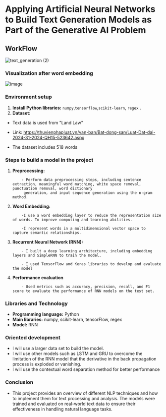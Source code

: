 # Applying Artificial Neural Networks to Build Text Generation Models as Part of the Generative AI Problem 

## WorkFlow

![text_generation (2)](https://github.com/ZeusCoderBE/Next_word_predicting/assets/117000361/ad93bb7e-158b-4214-860d-e54ab19de370)



### Visualization after word embedding
![image](https://github.com/ZeusCoderBE/Next_word_predicting/assets/117000361/5f9638f7-f57e-409b-817c-e50ef060135a)


### Environment setup
1. **Install Python libraries:** `numpy`,`tensorflow`,`scikit-learn`, `regex` .
2. **Dataset:**
- Text data is used from "Land Law"
  
- Link: https://thuvienphapluat.vn/van-ban/Bat-dong-san/Luat-Dat-dai-2024-31-2024-QH15-523642.aspx

- The dataset includes 518 words
### Steps to build a model in the project
1. **Preprocessing:**
   
           - Perform data preprocessing steps, including sentence extraction, meaningful word matching, white space removal, punctuation removal, word dictionary   
            generation, and input sequence generation using the n-gram method.
   
3. **Word Embedding:**
   
           -I use a word embedding layer to reduce the representation size of words. To improve computing and learning abilities.
   
           -I represent words in a multidimensional vector space to capture semantic relationships.

4. **Recurrent Neural Network (RNN):**
   
           - I built a deep learning architecture, including embedding layers and SimpleRNN to train the model.
   
           - I used TensorFlow and Keras libraries to develop and evaluate the model
   
6. **Performance evaluation**

           - Used metrics such as accuracy, precision, recall, and F1 score to evaluate the performance of RNN models on the test set.

### Libraries and Technology
- **Programming language:** Python
- **Main libraries:** numpy, scikit-learn, tensorFlow, regex 
- **Model:** RNN


### Oriented development
- I will use a larger data set to build the model.
- I will use other models such as LSTM and GRU to overcome the limitation of the RNN model that the derivative in the back propagation process is exploded or vanishing.
- I will use the contextual word separation method for better performance
### Conclusion
  - This project provides an overview of different NLP techniques and how to implement them for text processing and analysis. The models were trained and evaluated on real-world text data to ensure their effectiveness in handling natural language tasks.
